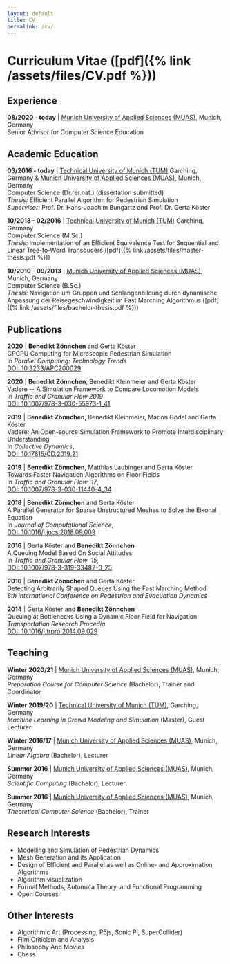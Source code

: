```yaml
---
layout: default
title: CV
permalink: /cv/
---
```

# Curriculum Vitae ([pdf]({% link /assets/files/CV.pdf %}))

## Experience

**08/2020 - today** | [Munich University of Applied Sciences (MUAS)](https://www.cs.hm.edu/die_fakultaet/ansprechpartner/wissenschaftlichemitarbeiter/zoennchen/index.de.html), Munich, Germany<br>
Senior Advisor for Computer Science Education

## Academic Education

**03/2016 - today** | [Technical University of Munich (TUM)](https://www.in.tum.de/en/cover-page/) Garching, Germany & [Munich University of Applied Sciences (MUAS)](https://www.cs.hm.edu/en/home/index.en.html), Munich, Germany<br> 
Computer Science (Dr.rer.nat.) (dissertation submitted)<br>
*Thesis:* Efficient Parallel Algorithm for Pedestrian Simulation<br>
*Supervisor:* Prof. Dr. Hans-Joachim Bungartz and Prof. Dr. Gerta Köster

**10/2013 - 02/2016** | [Technical University of Munich (TUM)](https://www.in.tum.de/en/cover-page/) Garching, Germany<br>
Computer Science (M.Sc.)<br>
*Thesis:* Implementation of an Efficient Equivalence Test for Sequential and Linear Tree-to-Word Transducers ([pdf]({% link /assets/files/master-thesis.pdf %}))

**10/2010 - 09/2013** | [Munich University of Applied Sciences (MUAS)](https://www.cs.hm.edu/en/home/index.en.html), Munich, Germany<br>
Computer Science (B.Sc.)<br>
*Thesis:* Navigation um Gruppen und Schlangenbildung durch dynamische Anpassung der Reisegeschwindigkeit im Fast Marching Algorithmus ([pdf]({% link /assets/files/bachelor-thesis.pdf %}))

## Publications

**2020** | **Benedikt Zönnchen** and Gerta Köster <br>
GPGPU Computing for Microscopic Pedestrian Simulation<br>
In *Parallel Computing: Technology Trends*<br>
[DOI: 10.3233/APC200029](https://doi.org/10.3233/APC200029)

**2020** | **Benedikt Zönnchen**, Benedikt Kleinmeier and Gerta Köster <br>
Vadere -- A Simulation Framework to Compare Locomotion Models<br>
In *Traffic and Granular Flow 2019*<br>
[DOI: 10.1007/978-3-030-55973-1_41](https://doi.org/10.1007/978-3-030-55973-1_41)

**2019** | **Benedikt Zönnchen**, Benedikt Kleinmeier, Marion Gödel and Gerta Köster <br>
Vadere: An Open-source Simulation Framework to Promote Interdisciplinary Understanding<br>
In *Collective Dynamics*, <br>
[DOI: 10.17815/CD.2019.21](https://doi.org/10.17815/CD.2019.21)

**2019** | **Benedikt Zönnchen**, Matthias Laubinger and Gerta Köster <br>
Towards Faster Navigation Algorithms on Floor Fields<br>
In *Traffic and Granular Flow '17*,<br>
[DOI: 10.1007/978-3-030-11440-4_34](https://doi.org/10.1007/978-3-030-11440-4_34)

**2018** | **Benedikt Zönnchen** and Gerta Köster <br>
A Parallel Generator for Sparse Unstructured Meshes to Solve the Eikonal Equation<br>
In *Journal of Computational Science*,<br>
[DOI: 10.1016/j.jocs.2018.09.009](https://doi.org/10.1016/j.jocs.2018.09.009)

**2016** | Gerta Köster and **Benedikt Zönnchen**<br>
A Queuing Model Based On Social Attitudes<br>
In *Traffic and Granular Flow '15*,<br>
[DOI: 10.1007/978-3-319-33482-0_25](https://doi.org/10.1007/978-3-319-33482-0_25)

**2016** | **Benedikt Zönnchen** and Gerta Köster <br>
Detecting Arbitrarily Shaped Queues Using the Fast Marching Method<br>
*8th International Conference on Pedestrian and Evacuation Dynamics*

**2014** | Gerta Köster and **Benedikt Zönnchen**<br>
Queuing at Bottlenecks Using a Dynamic Floor Field for Navigation<br>
*Transportation Research Procedia*<br>
[DOI: 10.1016/j.trpro.2014.09.029](https://doi.org/10.1016/j.trpro.2014.09.029)

## Teaching
**Winter 2020/21** | [Munich University of Applied Sciences (MUAS)](https://www.cs.hm.edu/en/home/index.en.html), Munich, Germany<br>
*Preparation Course for Computer Science* (Bachelor), Trainer and Coordinator<br>

**Winter 2019/20** | [Technical University of Munich (TUM)](https://www.in.tum.de/en/cover-page/), Garching, Germany<br>
*Machine Learning in Crowd Modeling and Simulation* (Master), Guest Lecturer<br>

**Winter 2016/17** | [Munich University of Applied Sciences (MUAS)](https://www.cs.hm.edu/en/home/index.en.html), Munich, Germany<br>
*Linear Algebra* (Bachelor), Lecturer<br>

**Summer 2016** | [Munich University of Applied Sciences (MUAS)](https://www.cs.hm.edu/en/home/index.en.html), Munich, Germany<br>
*Scientific Computing* (Bachelor), Lecturer<br>

**Summer 2016** | [Munich University of Applied Sciences (MUAS)](https://www.cs.hm.edu/en/home/index.en.html), Munich, Germany<br>
*Theoretical Computer Science* (Bachelor), Trainer<br>

## Research Interests
+ Modelling and Simulation of Pedestrian Dynamics
+ Mesh Generation and its Application
+ Design of Efficient and Parallel as well as Online- and Approximation Algorithms
+ Algorithm visualization
+ Formal Methods, Automata Theory, and Functional Programming
+ Open Courses

## Other Interests
+ Algorithmic Art (Processing, P5js, Sonic Pi, SuperCollider)
+ Film Criticism and Analysis
+ Philosophy And Movies
+ Chess
           